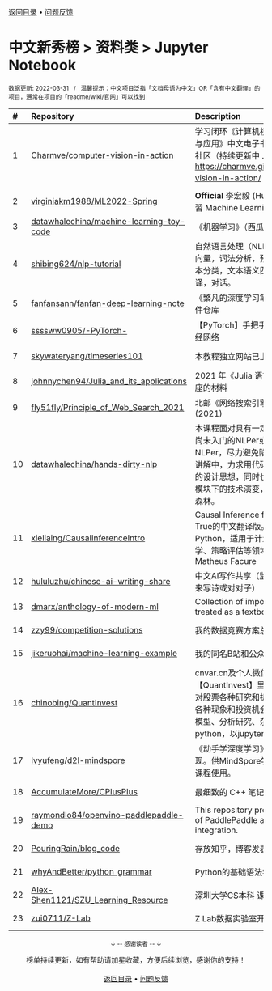 <a href="https://github.com/GrowingGit/GitHub-Chinese-Top-Charts#github中文排行榜">返回目录</a> • <a href="/content/docs/feedback.md">问题反馈</a>

# 中文新秀榜 > 资料类 > Jupyter Notebook
<sub>数据更新: 2022-03-31&nbsp;&nbsp;&nbsp;/&nbsp;&nbsp;&nbsp;温馨提示：中文项目泛指「文档母语为中文」OR「含有中文翻译」的项目，通常在项目的「readme/wiki/官网」可以找到</sub>

|#|Repository|Description|Stars|Updated|Created|
|:-|:-|:-|:-|:-|:-|
|1|[Charmve/computer-vision-in-action](https://github.com/Charmve/computer-vision-in-action)|学习闭环《计算机视觉实战演练：算法与应用》中文电子书、源码、读者交流社区（持续更新中 ...） 📘 在线电子书 https://charmve.github.io/computer-vision-in-action/   👇项目主页|1348|2022-03-25|2021-04-29|
|2|[virginiakm1988/ML2022-Spring](https://github.com/virginiakm1988/ML2022-Spring)|**Official** 李宏毅 (Hung-yi Lee) 機器學習 Machine Learning 2022 Spring|216|2022-03-18|2022-02-20|
|3|[datawhalechina/machine-learning-toy-code](https://github.com/datawhalechina/machine-learning-toy-code)|《机器学习》（西瓜书）代码实战|143|2022-01-04|2021-07-16|
|4|[shibing624/nlp-tutorial](https://github.com/shibing624/nlp-tutorial)|自然语言处理（NLP）教程，包括：词向量，词法分析，预训练语言模型，文本分类，文本语义匹配，信息抽取，翻译，对话。|93|2022-03-21|2021-08-06|
|5|[fanfansann/fanfan-deep-learning-note](https://github.com/fanfansann/fanfan-deep-learning-note)|《繁凡的深度学习笔记》代码、PDF文件仓库|72|2022-02-15|2021-10-20|
|6|[ssssww0905/-PyTorch-](https://github.com/ssssww0905/-PyTorch-)|【PyTorch】手把手教你跑通第一个神经网络|63|2022-01-03|2021-11-19|
|7|[skywateryang/timeseries101](https://github.com/skywateryang/timeseries101)|本教程独立网站已上线|63|2021-12-28|2021-06-11|
|8|[johnnychen94/Julia_and_its_applications](https://github.com/johnnychen94/Julia_and_its_applications)|2021 年《Julia 语言及其应用》系列讲座的材料|42|2021-12-05|2021-10-16|
|9|[fly51fly/Principle_of_Web_Search_2021](https://github.com/fly51fly/Principle_of_Web_Search_2021)|北邮《网络搜索引擎原理》课程(2021)|42|2021-11-05|2021-09-17|
|10|[datawhalechina/hands-dirty-nlp](https://github.com/datawhalechina/hands-dirty-nlp)|本课程面对具有一定机器学习基础，但尚未入门的NLPer或经验尚浅的NLPer，尽力避免陷入繁琐枯燥的公式讲解中，力求用代码展示每个模型背后的设计思想，同时也会带大家梳理每个模块下的技术演变，做到既知树木也知森林。|36|2022-02-19|2021-12-15|
|11|[xieliaing/CausalInferenceIntro](https://github.com/xieliaing/CausalInferenceIntro)|Causal Inference for the Brave and True的中文翻译版。全部代码基于Python，适用于计量经济学、量化社会学、策略评估等领域。英文版原作者：Matheus Facure|36|2022-03-29|2021-11-07|
|12|[hululuzhu/chinese-ai-writing-share](https://github.com/hululuzhu/chinese-ai-writing-share)|中文AI写作共享（监督学习和迁移学习来写诗或对对子）|26|2022-02-26|2021-06-15|
|13|[dmarx/anthology-of-modern-ml](https://github.com/dmarx/anthology-of-modern-ml)|Collection of important articles to be treated as a textbook|20|2022-02-16|2021-07-14|
|14|[zzy99/competition-solutions](https://github.com/zzy99/competition-solutions)|我的数据竞赛方案总结|19|2021-11-16|2021-06-19|
|15|[jikeruohai/machine-learning-example](https://github.com/jikeruohai/machine-learning-example)|我的同名B站和公众号中用到的视频|19|2021-10-21|2021-05-22|
|16|[chinobing/QuantInvest](https://github.com/chinobing/QuantInvest)|cnvar.cn及个人微信公众号【QuantInvest】里面提及的编程代码, 对股票各种研究和折腾分析A股市场的各种现象和投资机会，涉及编程、股票模型、分析研究、杂谈等，代码是python，以jupyter notebook展示。|19|2022-03-16|2021-05-14|
|17|[lvyufeng/d2l-mindspore](https://github.com/lvyufeng/d2l-mindspore)|《动手学深度学习》的MindSpore实现。供MindSpore学习者配合李沐老师课程使用。|18|2022-02-02|2021-10-28|
|18|[AccumulateMore/CPlusPlus](https://github.com/AccumulateMore/CPlusPlus)|最细致的 C++ 笔记|18|2022-03-23|2021-08-07|
|19|[raymondlo84/openvino-paddlepaddle-demo](https://github.com/raymondlo84/openvino-paddlepaddle-demo)|This repository provides examples of PaddlePaddle and OpenVINO integration. |17|2022-03-15|2021-08-13|
|20|[PouringRain/blog_code](https://github.com/PouringRain/blog_code)|存放知乎，博客发表文章中的代码|15|2021-10-17|2021-10-08|
|21|[whyAndBetter/python_grammar](https://github.com/whyAndBetter/python_grammar)|Python的基础语法学习|15|2022-01-09|2021-08-29|
|22|[Alex-Shen1121/SZU_Learning_Resource](https://github.com/Alex-Shen1121/SZU_Learning_Resource)|深圳大学CS本科 课程资源共享|15|2022-03-30|2021-05-16|
|23|[zui0711/Z-Lab](https://github.com/zui0711/Z-Lab)|Z Lab数据实验室开源代码汇总|14|2022-03-30|2021-12-30|

<div align="center">
    <p><sub>↓ -- 感谢读者 -- ↓</sub></p>
    榜单持续更新，如有帮助请加星收藏，方便后续浏览，感谢你的支持！
</div>

<br/>

<div align="center"><a href="https://github.com/GrowingGit/GitHub-Chinese-Top-Charts#github中文排行榜">返回目录</a> • <a href="/content/docs/feedback.md">问题反馈</a></div>

